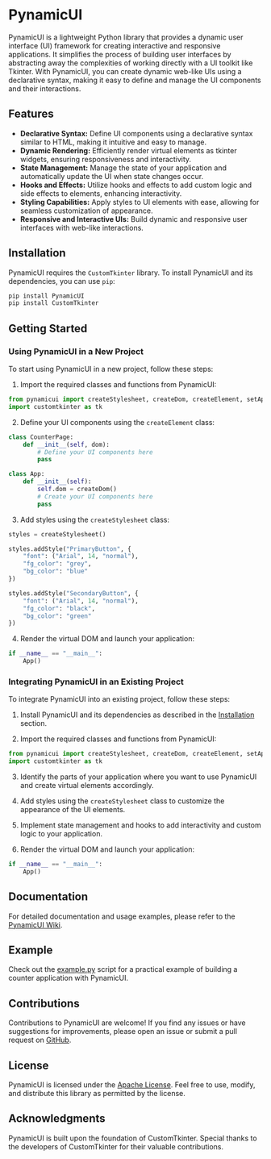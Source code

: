 # PynamicUI

PynamicUI is a lightweight Python library that provides a dynamic user interface (UI) framework for creating interactive and responsive applications. It simplifies the process of building user interfaces by abstracting away the complexities of working directly with a UI toolkit like Tkinter. With PynamicUI, you can create dynamic web-like UIs using a declarative syntax, making it easy to define and manage the UI components and their interactions.

## Features

- **Declarative Syntax:** Define UI components using a declarative syntax similar to HTML, making it intuitive and easy to manage.
- **Dynamic Rendering:** Efficiently render virtual elements as tkinter widgets, ensuring responsiveness and interactivity.
- **State Management:** Manage the state of your application and automatically update the UI when state changes occur.
- **Hooks and Effects:** Utilize hooks and effects to add custom logic and side effects to elements, enhancing interactivity.
- **Styling Capabilities:** Apply styles to UI elements with ease, allowing for seamless customization of appearance.
- **Responsive and Interactive UIs:** Build dynamic and responsive user interfaces with web-like interactions.

## Installation

PynamicUI requires the `CustomTkinter` library. To install PynamicUI and its dependencies, you can use `pip`:

```bash
pip install PynamicUI
pip install CustomTkinter
```

## Getting Started

### Using PynamicUI in a New Project

To start using PynamicUI in a new project, follow these steps:

1. Import the required classes and functions from PynamicUI:

```python
from pynamicui import createStylesheet, createDom, createElement, setAppearanceMode
import customtkinter as tk
```

2. Define your UI components using the `createElement` class:

```python
class CounterPage:
    def __init__(self, dom):
        # Define your UI components here
        pass

class App:
    def __init__(self):
        self.dom = createDom()
        # Create your UI components here
        pass
```

3. Add styles using the `createStylesheet` class:

```python
styles = createStylesheet()

styles.addStyle("PrimaryButton", {
    "font": ("Arial", 14, "normal"),
    "fg_color": "grey",
    "bg_color": "blue"
})

styles.addStyle("SecondaryButton", {
    "font": ("Arial", 14, "normal"),
    "fg_color": "black",
    "bg_color": "green"
})
```

4. Render the virtual DOM and launch your application:

```python
if __name__ == "__main__":
    App()
```

### Integrating PynamicUI in an Existing Project

To integrate PynamicUI into an existing project, follow these steps:

1. Install PynamicUI and its dependencies as described in the [Installation](#installation) section.

2. Import the required classes and functions from PynamicUI:

```python
from pynamicui import createStylesheet, createDom, createElement, setAppearanceMode
import customtkinter as tk
```

3. Identify the parts of your application where you want to use PynamicUI and create virtual elements accordingly.

4. Add styles using the `createStylesheet` class to customize the appearance of the UI elements.

5. Implement state management and hooks to add interactivity and custom logic to your application.

6. Render the virtual DOM and launch your application:

```python
if __name__ == "__main__":
    App()
```

## Documentation

For detailed documentation and usage examples, please refer to the [PynamicUI Wiki](https://github.com/zacharie410/PynamicUI/wiki).

## Example

Check out the [example.py](https://github.com/zacharie410/PynamicUI/blob/main/examples/example.py) script for a practical example of building a counter application with PynamicUI.

## Contributions

Contributions to PynamicUI are welcome! If you find any issues or have suggestions for improvements, please open an issue or submit a pull request on [GitHub](https://github.com/zacharie410/PynamicUI).

## License

PynamicUI is licensed under the [Apache License](https://github.com/zacharie410/PynamicUI/blob/main/LICENSE). Feel free to use, modify, and distribute this library as permitted by the license.

## Acknowledgments

PynamicUI is built upon the foundation of CustomTkinter. Special thanks to the developers of CustomTkinter for their valuable contributions.